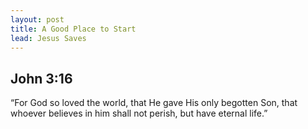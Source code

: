 ```yaml
---
layout: post
title: A Good Place to Start
lead: Jesus Saves 
---
```


## John 3:16
“For God so loved the world, that He gave His only begotten Son, that whoever believes in him shall not perish, but have eternal life.”
